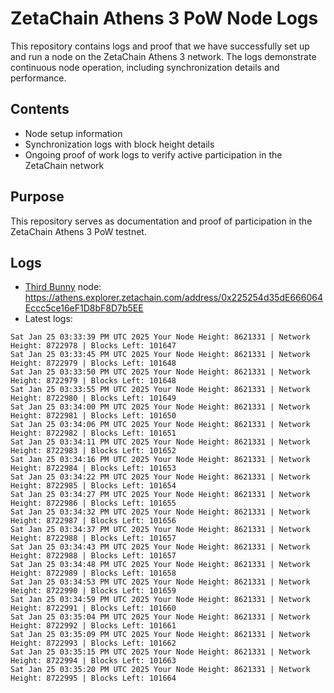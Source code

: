 # ZetaChain Athens 3 PoW Node Logs
This repository contains logs and proof that we have successfully set up and run a node on the ZetaChain Athens 3 network. The logs demonstrate continuous node operation, including synchronization details and performance.

## Contents
- Node setup information
- Synchronization logs with block height details
- Ongoing proof of work logs to verify active participation in the ZetaChain network

## Purpose
This repository serves as documentation and proof of participation in the ZetaChain Athens 3 PoW testnet.

## Logs

- [Third Bunny](https://thirdbunny.xyz/) node: https://athens.explorer.zetachain.com/address/0x225254d35dE666064Eccc5ce16eF1D8bF8D7b5EE
- Latest logs:
```
Sat Jan 25 03:33:39 PM UTC 2025 Your Node Height: 8621331 | Network Height: 8722978 | Blocks Left: 101647
Sat Jan 25 03:33:45 PM UTC 2025 Your Node Height: 8621331 | Network Height: 8722979 | Blocks Left: 101648
Sat Jan 25 03:33:50 PM UTC 2025 Your Node Height: 8621331 | Network Height: 8722979 | Blocks Left: 101648
Sat Jan 25 03:33:55 PM UTC 2025 Your Node Height: 8621331 | Network Height: 8722980 | Blocks Left: 101649
Sat Jan 25 03:34:00 PM UTC 2025 Your Node Height: 8621331 | Network Height: 8722981 | Blocks Left: 101650
Sat Jan 25 03:34:06 PM UTC 2025 Your Node Height: 8621331 | Network Height: 8722982 | Blocks Left: 101651
Sat Jan 25 03:34:11 PM UTC 2025 Your Node Height: 8621331 | Network Height: 8722983 | Blocks Left: 101652
Sat Jan 25 03:34:16 PM UTC 2025 Your Node Height: 8621331 | Network Height: 8722984 | Blocks Left: 101653
Sat Jan 25 03:34:22 PM UTC 2025 Your Node Height: 8621331 | Network Height: 8722985 | Blocks Left: 101654
Sat Jan 25 03:34:27 PM UTC 2025 Your Node Height: 8621331 | Network Height: 8722986 | Blocks Left: 101655
Sat Jan 25 03:34:32 PM UTC 2025 Your Node Height: 8621331 | Network Height: 8722987 | Blocks Left: 101656
Sat Jan 25 03:34:37 PM UTC 2025 Your Node Height: 8621331 | Network Height: 8722988 | Blocks Left: 101657
Sat Jan 25 03:34:43 PM UTC 2025 Your Node Height: 8621331 | Network Height: 8722988 | Blocks Left: 101657
Sat Jan 25 03:34:48 PM UTC 2025 Your Node Height: 8621331 | Network Height: 8722989 | Blocks Left: 101658
Sat Jan 25 03:34:53 PM UTC 2025 Your Node Height: 8621331 | Network Height: 8722990 | Blocks Left: 101659
Sat Jan 25 03:34:59 PM UTC 2025 Your Node Height: 8621331 | Network Height: 8722991 | Blocks Left: 101660
Sat Jan 25 03:35:04 PM UTC 2025 Your Node Height: 8621331 | Network Height: 8722992 | Blocks Left: 101661
Sat Jan 25 03:35:09 PM UTC 2025 Your Node Height: 8621331 | Network Height: 8722993 | Blocks Left: 101662
Sat Jan 25 03:35:15 PM UTC 2025 Your Node Height: 8621331 | Network Height: 8722994 | Blocks Left: 101663
Sat Jan 25 03:35:20 PM UTC 2025 Your Node Height: 8621331 | Network Height: 8722995 | Blocks Left: 101664
```
